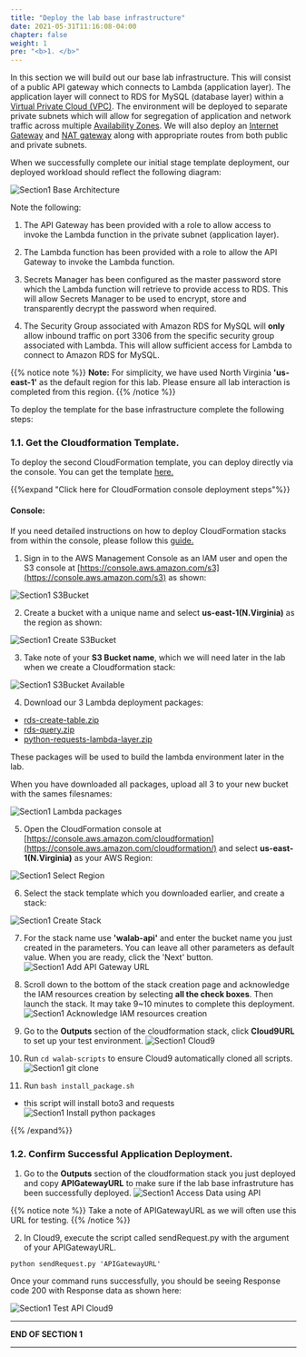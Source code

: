 ```yaml
---
title: "Deploy the lab base infrastructure"
date: 2021-05-31T11:16:08-04:00
chapter: false
weight: 1
pre: "<b>1. </b>"
---
```


In this section we will build out our base lab infrastructure. This will consist of a public API gateway which connects to Lambda (application layer). The application layer will connect to RDS for MySQL (database layer) within a [Virtual Private Cloud (VPC)](https://docs.aws.amazon.com/vpc/latest/userguide/what-is-amazon-vpc.html). The environment will be deployed to separate private subnets which will allow for segregation of application and network traffic across multiple [Availability Zones](https://docs.aws.amazon.com/AWSEC2/latest/UserGuide/using-regions-availability-zones.html). We will also deploy an [Internet Gateway](https://docs.aws.amazon.com/vpc/latest/userguide/VPC_Internet_Gateway.html) and [NAT gateway](https://docs.aws.amazon.com/vpc/latest/userguide/vpc-nat-gateway.html) along with appropriate routes from both public and private subnets.


When we successfully complete our initial stage template deployment, our deployed workload should reflect the following diagram:

![Section1 Base Architecture](/Security/300_Multilayered_API_Security_with_Cognito_and_WAF/Images/section1/section1-deploy_the_lab_base_infrastructure.png)


Note the following:

1. The API Gateway has been provided with a role to allow access to invoke the Lambda function in the private subnet (application layer). 

2. The Lambda function has been provided with a role to allow the API Gateway to invoke the Lambda function.

3. Secrets Manager has been configured as the master password store which the Lambda function will retrieve to provide access to RDS. This will allow Secrets Manager to be used to encrypt, store and transparently decrypt the password when required.

4. The Security Group associated with Amazon RDS for MySQL will **only** allow inbound traffic on port 3306 from the specific security group associated with Lambda. This will allow sufficient access for Lambda to connect to Amazon RDS for MySQL. 


{{% notice note %}}
**Note:** For simplicity, we have used North Virginia **'us-east-1'** as the default region for this lab. Please ensure all lab interaction is completed from this region.
{{% /notice %}}

To deploy the template for the base infrastructure complete the following steps:

### 1.1. Get the Cloudformation Template.

To deploy the second CloudFormation template, you can deploy directly via the console.
You can get the template [here.](/Security/300_Multilayered_API_Security_with_Cognito_and_WAF/Code/templates/section1/section1-base.yaml "Section1 template")

{{%expand "Click here for CloudFormation console deployment steps"%}}
#### Console:

If you need detailed instructions on how to deploy CloudFormation stacks from within the console, please follow this [guide.](https://docs.aws.amazon.com/AWSCloudFormation/latest/UserGuide/cfn-console-create-stack.html)

1. Sign in to the AWS Management Console as an IAM user and open the S3 console at [https://console.aws.amazon.com/s3](https://console.aws.amazon.com/s3) as shown:

![Section1 S3Bucket](/Security/300_Multilayered_API_Security_with_Cognito_and_WAF/Images/section1/section1-s3bucket.png)

2. Create a bucket with a unique name and select **us-east-1(N.Virginia)** as the region as shown:

![Section1 Create S3Bucket](/Security/300_Multilayered_API_Security_with_Cognito_and_WAF/Images/section1/section1-create_s3bucket.png)

3. Take note of your **S3 Bucket name**, which we will need later in the lab when we create a Cloudformation stack:

![Section1 S3Bucket Available](/Security/300_Multilayered_API_Security_with_Cognito_and_WAF/Images/section1/section1-s3_bucket_available.png)

4. Download our 3 Lambda deployment packages:

* [rds-create-table.zip](https://d3h9zoi3eqyz7s.cloudfront.net/Security/300_multilayer_api_security_with_congnito_and_waf/rds-create-table.zip "Section1 rds-create-table.zip")
* [rds-query.zip](https://d3h9zoi3eqyz7s.cloudfront.net/Security/300_multilayer_api_security_with_congnito_and_waf/rds-query.zip "Section1 rds-query.zip") 
* [python-requests-lambda-layer.zip](https://d3h9zoi3eqyz7s.cloudfront.net/Security/300_multilayer_api_security_with_congnito_and_waf/python-requests-lambda-layer.zip "Section1 python-requests-lambda-layer.zip")

These packages will be used to build the lambda environment later in the lab.

When you have downloaded all packages, upload all 3 to your new bucket with the sames filesnames:

![Section1 Lambda packages](/Security/300_Multilayered_API_Security_with_Cognito_and_WAF/Images/section1/section1-upload_lambda_packages.png)

5. Open the CloudFormation console at [https://console.aws.amazon.com/cloudformation](https://console.aws.amazon.com/cloudformation/) and select **us-east-1(N.Virginia)** as your AWS Region:

![Section1 Select Region](/Security/300_Multilayered_API_Security_with_Cognito_and_WAF/Images/section1/section1-select_region.png)

6. Select the stack template which you downloaded earlier, and create a stack:

![Section1 Create Stack](/Security/300_Multilayered_API_Security_with_Cognito_and_WAF/Images/section1/section1-create_stack.png)

7. For the stack name use **'walab-api'** and enter the bucket name you just created in the parameters. You can leave all other parameters as default value. When you are ready, click the 'Next' button. 
![Section1 Add API Gateway URL](/Security/300_Multilayered_API_Security_with_Cognito_and_WAF/Images/section1/section1-default_stack_s3bucket.png)

8. Scroll down to the bottom of the stack creation page and acknowledge the IAM resources creation by selecting **all the check boxes**. Then launch the stack. It may take 9~10 minutes to complete this deployment.
![Section1 Acknowledge IAM resources creation](/Security/300_Multilayered_API_Security_with_Cognito_and_WAF/Images/section1/section1-create-IAM-resources.png)

9. Go to the **Outputs** section of the cloudformation stack, click **Cloud9URL** to set up your test environment.
![Section1 Cloud9](/Security/300_Multilayered_API_Security_with_Cognito_and_WAF/Images/section1/section1-cloud9.png)

10. Run `cd walab-scripts` to ensure Cloud9 automatically cloned all scripts.
![Section1 git clone](/Security/300_Multilayered_API_Security_with_Cognito_and_WAF/Images/section1/section1-git_clone_complete.png)

11. Run `bash install_package.sh`
* this script will install boto3 and requests
![Section1 Install python packages](/Security/300_Multilayered_API_Security_with_Cognito_and_WAF/Images/section1/section1-install_python-packages.png)

{{% /expand%}}

### 1.2. Confirm Successful Application Deployment.

1. Go to the **Outputs** section of the cloudformation stack you just deployed and copy **APIGatewayURL** to make sure if the lab base infrastruture has been successfully deployed.
![Section1 Access Data using API](/Security/300_Multilayered_API_Security_with_Cognito_and_WAF/Images/section1/section1-access_data_using_API.png)

{{% notice note %}}
Take a note of APIGatewayURL as we will often use this URL for testing.
{{% /notice %}}

2. In Cloud9, execute the script called sendRequest.py with the argument of your APIGatewayURL.
```
python sendRequest.py 'APIGatewayURL'
```
Once your command runs successfully, you should be seeing Response code 200 with Response data as shown here:

![Section1 Test API Cloud9](/Security/300_Multilayered_API_Security_with_Cognito_and_WAF/Images/section1/section1-test_api_cloud9.png)


___
**END OF SECTION 1**
___
